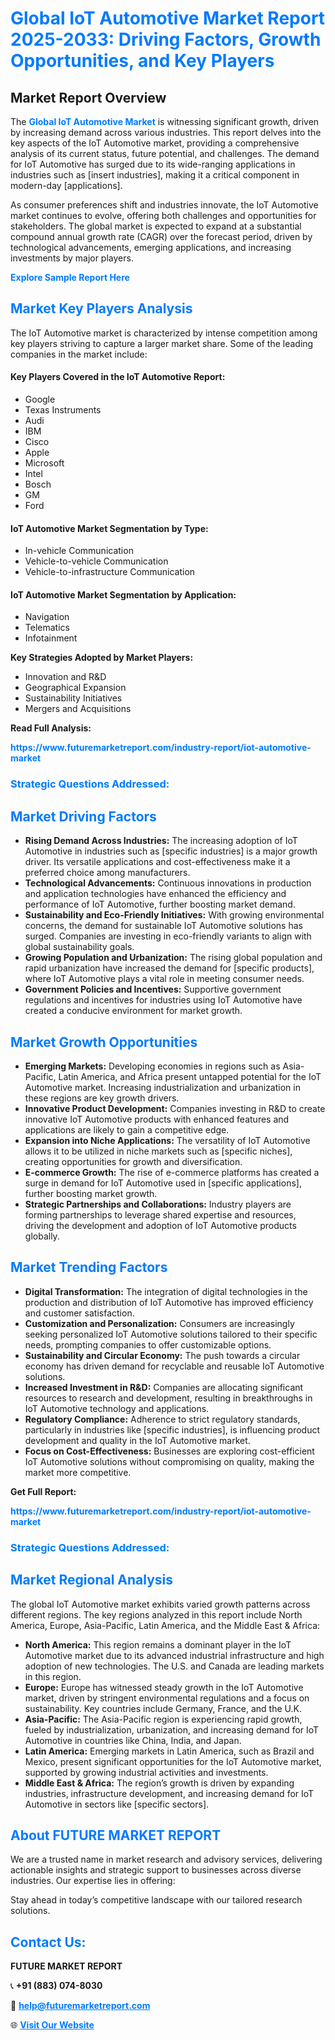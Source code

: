 <h1 style="color: #007BFF;">Global IoT Automotive Market Report 2025-2033: Driving Factors, Growth Opportunities, and Key Players</h1>

<section id="overview">
<h2>Market Report Overview</h2>
<p>The <a href="https://www.futuremarketreport.com/industry-report/iot-automotive-market" style="color: #007BFF; text-decoration: none;"><strong>Global IoT Automotive Market</strong></a> is witnessing significant growth, driven by increasing demand across various industries. This report delves into the key aspects of the IoT Automotive market, providing a comprehensive analysis of its current status, future potential, and challenges. The demand for IoT Automotive has surged due to its wide-ranging applications in industries such as [insert industries], making it a critical component in modern-day [applications].</p>
<p>As consumer preferences shift and industries innovate, the IoT Automotive market continues to evolve, offering both challenges and opportunities for stakeholders. The global market is expected to expand at a substantial compound annual growth rate (CAGR) over the forecast period, driven by technological advancements, emerging applications, and increasing investments by major players.</p>
</section>

<section id="overview">
<p><a href="https://www.futuremarketreport.com/request-sample/reportId=110156" style="color: #007BFF; text-decoration: none;"><strong>Explore Sample Report Here</strong></a></p>
</section>

<section id="key-players">
<h2 style="color: #007BFF;">Market Key Players Analysis</h2>
<p>The IoT Automotive market is characterized by intense competition among key players striving to capture a larger market share. Some of the leading companies in the market include:</p>
<h4>Key Players Covered in the IoT Automotive Report:</h4>
<ul><li>Google</li><li>Texas Instruments</li><li>Audi</li><li>IBM</li><li>Cisco</li><li>Apple</li><li>Microsoft</li><li>Intel</li><li>Bosch</li><li>GM</li><li>Ford</li></ul>
<h4>IoT Automotive Market Segmentation by Type:</h4>
<ul><li>In-vehicle Communication</li><li>Vehicle-to-vehicle Communication</li><li>Vehicle-to-infrastructure Communication</li></ul>

<h4>IoT Automotive Market Segmentation by Application:</h4>
<ul><li>Navigation</li><li>Telematics</li><li>Infotainment</li></ul>
<p><strong>Key Strategies Adopted by Market Players:</strong></p>
<ul>
<li>Innovation and R&D</li>
<li>Geographical Expansion</li>
<li>Sustainability Initiatives</li>
<li>Mergers and Acquisitions</li>
</ul>
</section>

<section>
<p><strong>Read Full Analysis: </strong></p><a href="https://www.futuremarketreport.com/industry-report/iot-automotive-market" style="color: #007BFF; text-decoration: none;"><strong>https://www.futuremarketreport.com/industry-report/iot-automotive-market</strong></a>
<h3 style="color: #007BFF;">Strategic Questions Addressed:</h3>
</section>

<section id="driving-factors">
<h2 style="color: #007BFF;">Market Driving Factors</h2>
<ul>
<li><strong>Rising Demand Across Industries:</strong> The increasing adoption of IoT Automotive in industries such as [specific industries] is a major growth driver. Its versatile applications and cost-effectiveness make it a preferred choice among manufacturers.</li>
<li><strong>Technological Advancements:</strong> Continuous innovations in production and application technologies have enhanced the efficiency and performance of IoT Automotive, further boosting market demand.</li>
<li><strong>Sustainability and Eco-Friendly Initiatives:</strong> With growing environmental concerns, the demand for sustainable IoT Automotive solutions has surged. Companies are investing in eco-friendly variants to align with global sustainability goals.</li>
<li><strong>Growing Population and Urbanization:</strong> The rising global population and rapid urbanization have increased the demand for [specific products], where IoT Automotive plays a vital role in meeting consumer needs.</li>
<li><strong>Government Policies and Incentives:</strong> Supportive government regulations and incentives for industries using IoT Automotive have created a conducive environment for market growth.</li>
</ul>
</section>

<section id="growth-opportunities">
<h2 style="color: #007BFF;">Market Growth Opportunities</h2>
<ul>
<li><strong>Emerging Markets:</strong> Developing economies in regions such as Asia-Pacific, Latin America, and Africa present untapped potential for the IoT Automotive market. Increasing industrialization and urbanization in these regions are key growth drivers.</li>
<li><strong>Innovative Product Development:</strong> Companies investing in R&D to create innovative IoT Automotive products with enhanced features and applications are likely to gain a competitive edge.</li>
<li><strong>Expansion into Niche Applications:</strong> The versatility of IoT Automotive allows it to be utilized in niche markets such as [specific niches], creating opportunities for growth and diversification.</li>
<li><strong>E-commerce Growth:</strong> The rise of e-commerce platforms has created a surge in demand for IoT Automotive used in [specific applications], further boosting market growth.</li>
<li><strong>Strategic Partnerships and Collaborations:</strong> Industry players are forming partnerships to leverage shared expertise and resources, driving the development and adoption of IoT Automotive products globally.</li>
</ul>
</section>

<section id="trending-factors">
<h2 style="color: #007BFF;">Market Trending Factors</h2>
<ul>
<li><strong>Digital Transformation:</strong> The integration of digital technologies in the production and distribution of IoT Automotive has improved efficiency and customer satisfaction.</li>
<li><strong>Customization and Personalization:</strong> Consumers are increasingly seeking personalized IoT Automotive solutions tailored to their specific needs, prompting companies to offer customizable options.</li>
<li><strong>Sustainability and Circular Economy:</strong> The push towards a circular economy has driven demand for recyclable and reusable IoT Automotive solutions.</li>
<li><strong>Increased Investment in R&D:</strong> Companies are allocating significant resources to research and development, resulting in breakthroughs in IoT Automotive technology and applications.</li>
<li><strong>Regulatory Compliance:</strong> Adherence to strict regulatory standards, particularly in industries like [specific industries], is influencing product development and quality in the IoT Automotive market.</li>
<li><strong>Focus on Cost-Effectiveness:</strong> Businesses are exploring cost-efficient IoT Automotive solutions without compromising on quality, making the market more competitive.</li>
</ul>
</section>

<section>
<p><strong>Get Full Report: </strong></p><a href="https://www.futuremarketreport.com/industry-report/iot-automotive-market" style="color: #007BFF; text-decoration: none;"><strong>https://www.futuremarketreport.com/industry-report/iot-automotive-market</strong></a>
<h3 style="color: #007BFF;">Strategic Questions Addressed:</h3>
</section>


<section id="regional-analysis">
<h2 style="color: #007BFF;">Market Regional Analysis</h2>
<p>The global IoT Automotive market exhibits varied growth patterns across different regions. The key regions analyzed in this report include North America, Europe, Asia-Pacific, Latin America, and the Middle East & Africa:</p>
<ul>
<li><strong>North America:</strong> This region remains a dominant player in the IoT Automotive market due to its advanced industrial infrastructure and high adoption of new technologies. The U.S. and Canada are leading markets in this region.</li>
<li><strong>Europe:</strong> Europe has witnessed steady growth in the IoT Automotive market, driven by stringent environmental regulations and a focus on sustainability. Key countries include Germany, France, and the U.K.</li>
<li><strong>Asia-Pacific:</strong> The Asia-Pacific region is experiencing rapid growth, fueled by industrialization, urbanization, and increasing demand for IoT Automotive in countries like China, India, and Japan.</li>
<li><strong>Latin America:</strong> Emerging markets in Latin America, such as Brazil and Mexico, present significant opportunities for the IoT Automotive market, supported by growing industrial activities and investments.</li>
<li><strong>Middle East & Africa:</strong> The region’s growth is driven by expanding industries, infrastructure development, and increasing demand for IoT Automotive in sectors like [specific sectors].</li>
</ul>
</section>

<footer>
<h2 style="color: #007BFF;">About FUTURE MARKET REPORT</h2>
<p>We are a trusted name in market research and advisory services, delivering actionable insights and strategic support to businesses across diverse industries. Our expertise lies in offering:</p>

<p>Stay ahead in today’s competitive landscape with our tailored research solutions.</p>

<h2 style="color: #007BFF;">Contact Us:</h2>
<p><strong>FUTURE MARKET REPORT</strong></p>
<p>📞 <strong>+91 (883) 074-8030</strong></p>
<p>📧 <strong><a href="mailto:help@futuremarketreport.com" style="color: #007BFF;">help@futuremarketreport.com</a></strong></p>
<p>🌐 <strong><a href="https://www.futuremarketreport.com/" style="color: #007BFF;">Visit Our Website</a></strong></p>
</footer>